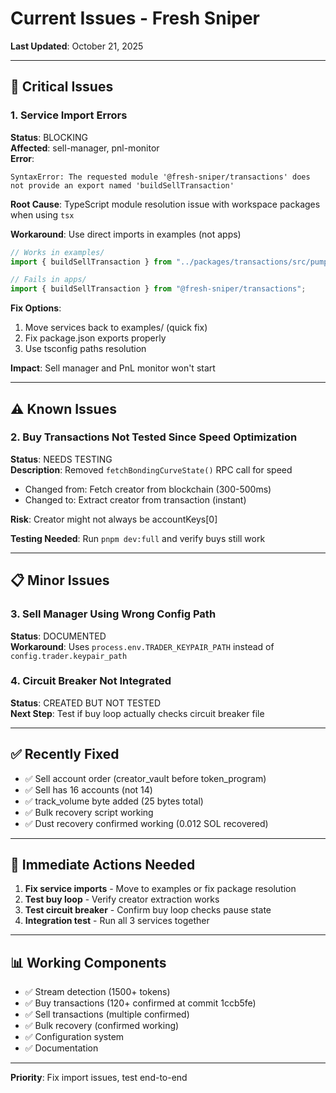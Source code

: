 # Current Issues - Fresh Sniper

**Last Updated**: October 21, 2025

---

## 🚨 Critical Issues

### 1. Service Import Errors
**Status**: BLOCKING  
**Affected**: sell-manager, pnl-monitor  
**Error**:
```
SyntaxError: The requested module '@fresh-sniper/transactions' does not provide an export named 'buildSellTransaction'
```

**Root Cause**: TypeScript module resolution issue with workspace packages when using `tsx`

**Workaround**: Use direct imports in examples (not apps)
```typescript
// Works in examples/
import { buildSellTransaction } from "../packages/transactions/src/pumpfun/builders";

// Fails in apps/
import { buildSellTransaction } from "@fresh-sniper/transactions";
```

**Fix Options**:
1. Move services back to examples/ (quick fix)
2. Fix package.json exports properly
3. Use tsconfig paths resolution

**Impact**: Sell manager and PnL monitor won't start

---

## ⚠️ Known Issues

### 2. Buy Transactions Not Tested Since Speed Optimization
**Status**: NEEDS TESTING  
**Description**: Removed `fetchBondingCurveState()` RPC call for speed
- Changed from: Fetch creator from blockchain (300-500ms)
- Changed to: Extract creator from transaction (instant)

**Risk**: Creator might not always be accountKeys[0]

**Testing Needed**: Run `pnpm dev:full` and verify buys still work

---

## 📋 Minor Issues

### 3. Sell Manager Using Wrong Config Path
**Status**: DOCUMENTED  
**Workaround**: Uses `process.env.TRADER_KEYPAIR_PATH` instead of `config.trader.keypair_path`

### 4. Circuit Breaker Not Integrated
**Status**: CREATED BUT NOT TESTED  
**Next Step**: Test if buy loop actually checks circuit breaker file

---

## ✅ Recently Fixed

- ✅ Sell account order (creator_vault before token_program)
- ✅ Sell has 16 accounts (not 14)
- ✅ track_volume byte added (25 bytes total)
- ✅ Bulk recovery script working
- ✅ Dust recovery confirmed working (0.012 SOL recovered)

---

## 🎯 Immediate Actions Needed

1. **Fix service imports** - Move to examples or fix package resolution
2. **Test buy loop** - Verify creator extraction works
3. **Test circuit breaker** - Confirm buy loop checks pause state
4. **Integration test** - Run all 3 services together

---

## 📊 Working Components

- ✅ Stream detection (1500+ tokens)
- ✅ Buy transactions (120+ confirmed at commit 1ccb5fe)
- ✅ Sell transactions (multiple confirmed)
- ✅ Bulk recovery (confirmed working)
- ✅ Configuration system
- ✅ Documentation

---

**Priority**: Fix import issues, test end-to-end

